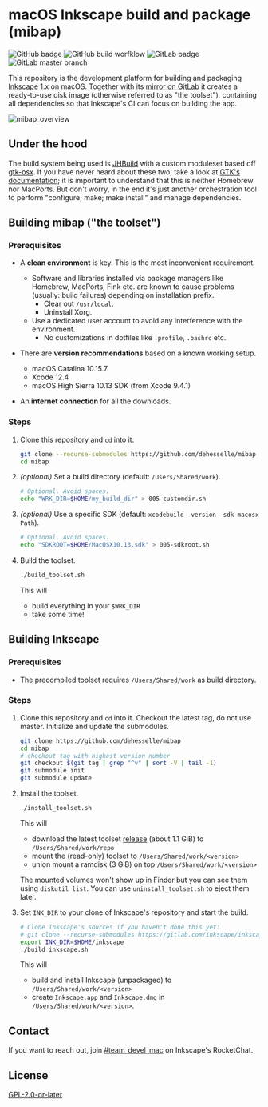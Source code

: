 # macOS Inkscape build and package (mibap)

![GitHub badge](https://img.shields.io/badge/GitHub-100000?style=for-the-badge&logo=github&logoColor=white)
![GitHub build worfklow](https://github.com/dehesselle/mibap/actions/workflows/build.yml/badge.svg)
![GitLab badge](https://img.shields.io/badge/GitLab-330F63?style=for-the-badge&logo=gitlab&logoColor=white)
![GitLab master branch](https://gitlab.com/dehesselle/mibap/badges/master/pipeline.svg)

This repository is the development platform for building and packaging [Inkscape](https://inkscape.org) 1.x on macOS. Together with its [mirror on GitLab](https://gitlab.com/dehesselle/mibap) it creates a ready-to-use disk image (otherwise referred to as "the toolset"), containing all dependencies so that Inkscape's CI can focus on building the app.

![mibap_overview](https://github.com/dehesselle/mibap/wiki/mibap_overview.drawio.svg)

## Under the hood

The build system being used is [JHBuild](https://gitlab.gnome.org/GNOME/jhbuild) with a custom moduleset based off [gtk-osx](https://gitlab.gnome.org/GNOME/gtk-osx). If you have never heard about these two, take a look at [GTK's documentation](https://www.gtk.org/docs/installations/macos/); it is important to understand that this is neither Homebrew nor MacPorts. But don't worry, in the end it's just another orchestration tool to perform "configure; make; make install" and manage dependencies.

## Building mibap ("the toolset")

### Prerequisites

- A __clean environment__ is key. This is the most inconvenient requirement.
  - Software and libraries installed via package managers like Homebrew, MacPorts, Fink etc. are known to cause problems (usually: build failures) depending on installation prefix.
    - Clear out `/usr/local`.
    - Uninstall Xorg.
  - Use a dedicated user account to avoid any interference with the environment.
    - No customizations in dotfiles like `.profile`, `.bashrc` etc.

- There are __version recommendations__ based on a known working setup.
  - macOS Catalina 10.15.7
  - Xcode 12.4
  - macOS High Sierra 10.13 SDK (from Xcode 9.4.1)

- An __internet connection__ for all the downloads.

### Steps

1. Clone this repository and `cd` into it.

   ```bash
   git clone --recurse-submodules https://github.com/dehesselle/mibap
   cd mibap
   ```

1. _(optional)_ Set a build directory (default: `/Users/Shared/work`).

   ```bash
   # Optional. Avoid spaces.
   echo "WRK_DIR=$HOME/my_build_dir" > 005-customdir.sh
   ```

1. _(optional)_ Use a specific SDK (default: `xcodebuild -version -sdk macosx Path`).

   ```bash
   # Optional. Avoid spaces.
   echo "SDKROOT=$HOME/MacOSX10.13.sdk" > 005-sdkroot.sh
   ```

1. Build the toolset.

   ```bash
   ./build_toolset.sh
   ```

   This will
   - build everything in your `$WRK_DIR`
   - take some time!

## Building Inkscape

<!-- markdownlint-disable MD024 -->
### Prerequisites
<!-- markdownlint-enable MD024 -->

- The precompiled toolset requires `/Users/Shared/work` as build directory.

<!-- markdownlint-disable MD024 -->
### Steps
<!-- markdownlint-enable MD024 -->

1. Clone this repository and `cd` into it. Checkout the latest tag, do not use master. Initialize and update the submodules.

   ```bash
   git clone https://github.com/dehesselle/mibap
   cd mibap
   # checkout tag with highest version number
   git checkout $(git tag | grep "^v" | sort -V | tail -1)
   git submodule init
   git submodule update
   ```

1. Install the toolset.

   ```bash
   ./install_toolset.sh
   ```

   This will

   - download the latest toolset [release](https://github.com/dehesselle/mibap/releases) (about 1.1 GiB) to `/Users/Shared/work/repo`
   - mount the (read-only) toolset to `/Users/Shared/work/<version>`
   - union mount a ramdisk (3 GiB) on top `/Users/Shared/work/<version>`

   The mounted volumes won't show up in Finder but you can see them using `diskutil list`. You can use `uninstall_toolset.sh` to eject them later.

1. Set `INK_DIR` to your clone of Inkscape's repository and start the build.

   ```bash
   # Clone Inkscape's sources if you haven't done this yet:
   # git clone --recurse-submodules https://gitlab.com/inkscape/inkscape $HOME/inkscape
   export INK_DIR=$HOME/inkscape
   ./build_inkscape.sh
   ```

   This will
   - build and install Inkscape (unpackaged) to `/Users/Shared/work/<version>`
   - create `Inkscape.app` and `Inkscape.dmg` in `/Users/Shared/work/<version>`.

## Contact

If you want to reach out, join [#team_devel_mac](https://chat.inkscape.org/channel/team_devel_mac) on Inkscape's RocketChat.

## License

[GPL-2.0-or-later](LICENSE)
